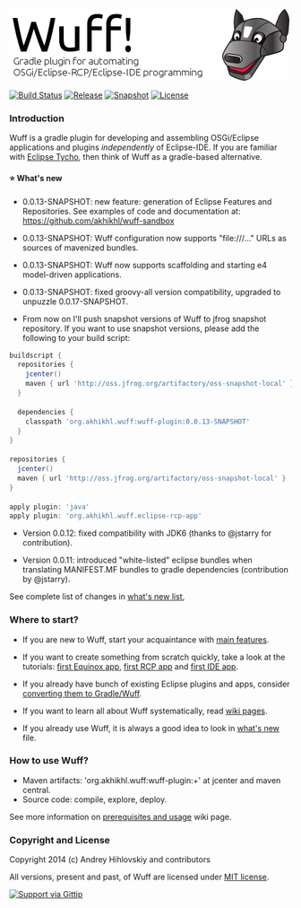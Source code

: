 ![Wuff logo](media/logo.png "Wuff logo")

[![Build Status](https://travis-ci.org/akhikhl/wuff.png?branch=master)](https://travis-ci.org/akhikhl/wuff)
[![Release](http://img.shields.io/badge/release-0.0.12-47b31f.svg)](https://github.com/akhikhl/wuff/releases/latest)
[![Snapshot](http://img.shields.io/badge/current-0.0.13--SNAPSHOT-47b31f.svg)](https://github.com/akhikhl/wuff/tree/master)
[![License](http://img.shields.io/badge/license-MIT-47b31f.svg)](#copyright-and-license)

### Introduction

Wuff is a gradle plugin for developing and assembling OSGi/Eclipse applications and plugins *independently* of Eclipse-IDE. If you are familiar with [Eclipse Tycho](https://www.eclipse.org/tycho/), then think of Wuff as a gradle-based alternative.

#### :star: What's new

- 0.0.13-SNAPSHOT: new feature: generation of Eclipse Features and Repositories. See examples of code and documentation at: https://github.com/akhikhl/wuff-sandbox

- 0.0.13-SNAPSHOT: Wuff configuration now supports "file:///..." URLs as sources of mavenized bundles.

- 0.0.13-SNAPSHOT: Wuff now supports scaffolding and starting e4 model-driven applications.

- 0.0.13-SNAPSHOT: fixed groovy-all version compatibility, upgraded to unpuzzle 0.0.17-SNAPSHOT.

- From now on I'll push snapshot versions of Wuff to jfrog snapshot repository. If you want to use snapshot versions, please add the following to your build script:

```groovy
buildscript {
  repositories {
    jcenter()
    maven { url 'http://oss.jfrog.org/artifactory/oss-snapshot-local' }
  }

  dependencies {
    classpath 'org.akhikhl.wuff:wuff-plugin:0.0.13-SNAPSHOT'
  }
}

repositories {
  jcenter()
  maven { url 'http://oss.jfrog.org/artifactory/oss-snapshot-local' }
}

apply plugin: 'java'
apply plugin: 'org.akhikhl.wuff.eclipse-rcp-app'
```

- Version 0.0.12: fixed compatibility with JDK6 (thanks to @jstarry for contribution). 

- Version 0.0.11: introduced "white-listed" eclipse bundles when translating MANIFEST.MF bundles to gradle dependencies (contribution by @jstarry).

See complete list of changes in [what's new list](whatsnew.md),

### Where to start?

- If you are new to Wuff, start your acquaintance with [main features](../../wiki/Main-features).

- If you want to create something from scratch quickly, take a look at the tutorials: 
[first Equinox app](../../wiki/Create-first-Equinox-app), [first RCP app](../../wiki/Create-first-RCP-app) and [first IDE app](../../wiki/Create-first-IDE-app).

- If you already have bunch of existing Eclipse plugins and apps, consider [converting them to Gradle/Wuff](../../wiki/Convert-existing-Eclipse-plugins-and-apps-to-Gradle).

- If you want to learn all about Wuff systematically, read [wiki pages](../../wiki).

- If you already use Wuff, it is always a good idea to look in [what's new](whatsnew.md) file.

### How to use Wuff?

- Maven artifacts: 'org.akhikhl.wuff:wuff-plugin:+' at jcenter and maven central.
- Source code: compile, explore, deploy.

See more information on [prerequisites and usage](../../wiki/Prerequisites-and-usage) wiki page.

### Copyright and License

Copyright 2014 (c) Andrey Hihlovskiy and contributors

All versions, present and past, of Wuff are licensed under [MIT license](LICENSE).

[![Support via Gittip](https://rawgithub.com/twolfson/gittip-badge/0.2.0/dist/gittip.png)](https://www.gittip.com/akhikhl/)
